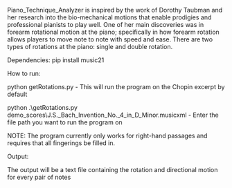 Piano_Technique_Analyzer is inspired by the work of Dorothy Taubman and her research into the bio-mechanical motions that enable prodigies and professional pianists to play well. One of her main discoveries was in forearm rotational motion at the piano; specifically in how forearm rotation allows players to move note to note with speed and ease. There are two types of rotations at the piano: single and double rotation. 

Dependencies: 
pip install music21

How to run:

python getRotations.py - This will run the program on the Chopin excerpt by default

python .\getRotations.py demo_scores\J.S._Bach_Invention_No._4_in_D_Minor.musicxml  - Enter the file path you want to run the program on

NOTE: The program currently only works for right-hand passages and requires that all fingerings be filled in.
 
Output: 

The output will be a text file containing the rotation and directional motion for every pair of notes



